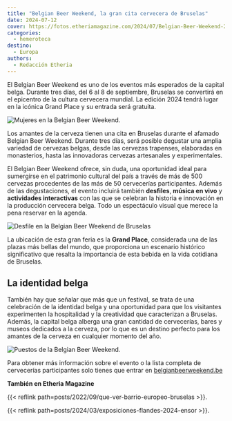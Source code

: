 ```yaml
---
title: "Belgian Beer Weekend, la gran cita cervecera de Bruselas"
date: 2024-07-12
cover: https://fotos.etheriamagazine.com/2024/07/Belgian-Beer-Weekend-2024.jpg
categories: 
  - hemeroteca
destino: 
  - Europa
authors: 
  - Redacción Etheria
---
```


El Belgian Beer Weekend es uno de los eventos más esperados de la capital belga. Durante 
tres días, del 6 al 8 de septiembre, Bruselas se convertirá en el epicentro de la 
cultura cervecera mundial. La edición 2024 tendrá lugar en la icónica Grand Place y su 
entrada será gratuita. 

![Mujeres en la Belgian Beer Weekend.](https://fotos.etheriamagazine.com/2024/07/Belgian-Beer-Weekend-2024.jpg "Belgian Beer Weekend. © visit.brussels/ Jean-Paul Remy")

Los amantes de la cerveza tienen una cita en Bruselas durante el afamado Belgian Beer 
Weekend. Durante tres días, será posible degustar una amplia variedad de cervezas 
belgas, desde las cervezas trapenses, elaboradas en monasterios, hasta las innovadoras 
cervezas artesanales y experimentales. 

El Belgian Beer Weekend ofrece, sin duda, una oportunidad ideal para sumergirse en el 
patrimonio cultural del país a través de más de 500 cervezas procedentes de las más de 
50 cervecerías participantes. Además de las degustaciones, el evento incluirá también 
**desfiles**, **música en vivo** y **actividades interactivas** con las que se celebran 
la historia e innovación en la producción cervecera belga. Todo un espectáculo visual 
que merece la pena reservar en la agenda. 

![Desfile en la Belgian Beer Weekend de Bruselas](https://fotos.etheriamagazine.com/2024/07/Belgian-Beer-Weekend.jpg "Belgian Beer Weekend. © visit.brussels/ Jean-Paul Remy")

La ubicación de esta gran feria es la **Grand Place**, considerada una de las plazas más 
bellas del mundo, que proporciona un escenario histórico significativo que resalta la 
importancia de esta bebida en la vida cotidiana de Bruselas. 

## La identidad belga

También hay que señalar que más que un festival, se trata de una celebración de la 
identidad belga y una oportunidad para que los visitantes experimenten la hospitalidad y 
la creatividad que caracterizan a Bruselas. Además, la capital belga alberga una gran 
cantidad de cervecerías, bares y museos dedicados a la cerveza, por lo que es un destino 
perfecto para los amantes de la cerveza en cualquier momento del año. 

![Puestos de la Belgian Beer Weekend.](https://fotos.etheriamagazine.com/2024/07/feria-cerveza-bruselas.jpg "Belgian Beer Weekend. © visit.brussels/ Jean Paul Remy")

Para obtener más información sobre el evento o la lista completa de cervecerías 
participantes solo tienes que entrar en 
[](http://www.belgianbeerweekend.be)[belgianbeerweekend.be](http://www.belgianbeerweekend.be) 

**También en Etheria Magazine** 

{{< reflink path=posts/2022/09/que-ver-barrio-europeo-bruselas >}}. 

{{< reflink path=posts/2024/03/exposiciones-flandes-2024-ensor >}}.
